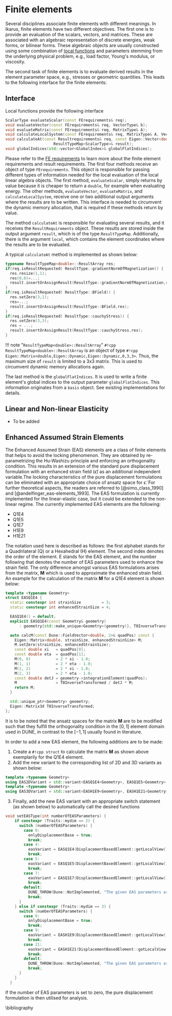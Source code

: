 <!--
SPDX-FileCopyrightText: 2022 The Ikarus Developers mueller@ibb.uni-stuttgart.de
SPDX-License-Identifier: CC-BY-SA-4.0
-->

# Finite elements

Several disciplines associate finite elements with different meanings.
In Ikarus, finite elements have two different objectives.
The first one is to provide an evaluation of the scalars, vectors, and matrices. 
These are associated with an algebraic representation of discrete energies, weak forms, or bilinear forms.
These algebraic objects are usually constructed using some combination of [local functions](localFunctions.md) and 
parameters stemming from the underlying physical problem, e.g., load factor, Young's modulus, or viscosity.

The second task of finite elements is to evaluate derived results in the element parameter space, e.g., stresses or geometric quantities.
This leads to the following interface for the finite elements:
## Interface
Local functions provide the following interface
```cpp
ScalarType evaluateScalar(const FErequirements& req);
void evaluateVector(const FErequirements& req, VectorType& b);
void evaluateMatrix(const FErequirements& req, MatrixType& A);
void calculateLocalSystem(const FErequirements& req, MatrixType& A, VectorType& b);
void calculateAt(const Resultrequirements& req, const Eigen::Vector<double, Traits::mydim>& local,
                     ResultTypeMap<ScalarType>& result);
void globalIndices(std::vector<GlobalIndex>& globalFlatIndices);
```

Please refer to the [FE requirements](feRequirements.md) to learn more about the finite element requirements and result requirements. 
The first four methods receive an object of type `FErequirements`. This object is responsible for passing different types of information needed for the local evaluation of the local linear algebra objects.
The first method, `evaluateScalar`, simply returns by value because it is cheaper to return a `double`, for example when evaluating energy.
The other methods, `evaluateVector`, `evaluateMatrix`, and `calculateLocalSystem`, receive one or two additional output arguments where the results are to be written.
This interface is needed to circumvent the dynamic memory allocation, that is required if these methods return by value.

The method `calculateAt` is responsible for evaluating several results, and it receives the `ResultRequirements` object.
These results are stored inside the output argument `result`, which is of the type `ResultTypeMap`.
Additionally, there is the argument `local`, which contains the element coordinates where the results are to be evaluated.


A typical `calculateAt` method is implemented as shown below: 

```cpp
typename ResultTypeMap<double>::ResultArray res;
if(req.isResultRequested( ResultType::gradientNormOfMagnetization)) {
  res.resize(1,1);
  res(0,0)=...;
  result.insertOrAssignResult(ResultType::gradientNormOfMagnetization,res);
}
if(req.isResultRequested( ResultType::BField)) {
  res.setZero(3,1);
  res=...;
  result.insertOrAssignResult(ResultType::BField,res);
}
if(req.isResultRequested( ResultType::cauchyStress)) {
  res.setZero(3,3);
  res = ...;
  result.insertOrAssignResult(ResultType::cauchyStress,res);
}
```
!!! note "`ResultTypeMap<double>::ResultArray`"
    `#!cpp ResultTypeMap<double>::ResultArray` is an object of type `#!cpp Eigen::Matrix<double,Eigen::Dynamic,Eigen::Dynamic,0,3,3>`.
    Thus, the maximum size of `result` is limited to a 3x3 matrix. This is used to circumvent dynamic memory allocations again.


The last method is the `globalFlatIndices`. It is used to write a finite element's global indices to the output parameter `globalFlatIndices`.
This information originates from a `basis` object. See existing implementations for details.

## Linear and Non-linear Elasticity
* To be added

## Enhanced Assumed Strain Elements
The Enhanced Assumed Strain (EAS) elements are a class of finite elements that helps to avoid the locking phenomenon.
They are obtained by re-parametrizing the Hu-Washizu principle and enforcing an orthogonality condition. 
This results in an extension of the standard pure displacement formulation with an enhanced strain field ($\tilde\epsilon$) 
as an additional independent variable.The locking characteristics of the pure displacement formulations can be eliminated with an appropriate choice of ansatz space for $\tilde\epsilon$. For further theoretical aspects, the readers are referred to [@simo_class_1990] 
and [@andelfinger_eas-elements_1993]. The EAS formulation is currently implemented for the linear-elastic case, but 
it could be extended to the non-linear regime. The currently implemented EAS elements are the following:

* Q1E4
* Q1E5
* Q1E7
* H1E9
* H1E21

The notation used here is described as follows: the first alphabet stands for a Quadrilateral (Q) or a Hexahedral (H) element.
The second index denotes the order of the element. E stands for the EAS element, and the number following that denotes the 
number of EAS parameters used to enhance the strain field. The only difference amongst various EAS formulations arises 
from the matrix, $\mathbf{M}$ which is used to approximate the enhanced strain field. An example for the calculation of the 
matrix $\mathbf{M}$ for a Q1E4 element is shown below:
```cpp
template <typename Geometry>
struct EASQ1E4 {
  static constexpr int strainSize         = 3;
  static constexpr int enhancedStrainSize = 4;

  EASQ1E4() = default;
  explicit EASQ1E4(const Geometry& geometry)
      : geometry{std::make_unique<Geometry>(geometry)}, T0InverseTransformed{calcTransformationMatrix2D(geometry)} {}

  auto calcM(const Dune::FieldVector<double, 2>& quadPos) const {
    Eigen::Matrix<double, strainSize, enhancedStrainSize> M;
    M.setZero(strainSize, enhancedStrainSize);
    const double xi   = quadPos[0];
    const double eta  = quadPos[1];
    M(0, 0)           = 2 * xi - 1.0;
    M(1, 1)           = 2 * eta - 1.0;
    M(2, 2)           = 2 * xi - 1.0;
    M(2, 3)           = 2 * eta - 1.0;
    const double detJ = geometry->integrationElement(quadPos);
    M                 = T0InverseTransformed / detJ * M;
    return M;
  }

  std::unique_ptr<Geometry> geometry;
  Eigen::Matrix3d T0InverseTransformed;
};
```
It is to be noted that the ansatz spaces for the matrix $\mathbf{M}$ are to be modified such that they fulfill the orthogonality 
condition in the $\left[0,1\right]$ element domain used in DUNE, in contrast to the $\left[-1,1\right]$ usually found in 
literature.

In order to add a new EAS element, the following additions are to be made: 

1. Create a `#!cpp struct` to calculate the matrix $\mathbf{M}$ as shown above exemplarily for the Q1E4 element.
2. Add the new variant to the corresponding list of 2D and 3D variants as shown below:
```cpp
template <typename Geometry>
using EAS2DVariant = std::variant<EASQ1E4<Geometry>, EASQ1E5<Geometry>, EASQ1E7<Geometry>>;
template <typename Geometry>
using EAS3DVariant = std::variant<EASH1E9<Geometry>, EASH1E21<Geometry>>;
```
3. Finally, add the new EAS variant with an appropriate switch statement (as shown below) to automatically call the 
desired functions
```cpp
void setEASType(int numberOfEASParameters) {
    if constexpr (Traits::mydim == 2) {
      switch (numberOfEASParameters) {
        case 0:
          onlyDisplacementBase = true;
          break;
        case 4:
          easVariant = EASQ1E4(DisplacementBasedElement::getLocalView().element().geometry());
          break;
        case 5:
          easVariant = EASQ1E5(DisplacementBasedElement::getLocalView().element().geometry());
          break;
        case 7:
          easVariant = EASQ1E7(DisplacementBasedElement::getLocalView().element().geometry());
          break;
        default:
          DUNE_THROW(Dune::NotImplemented, "The given EAS parameters are not available for the 2D case.");
          break;
      }
    } else if constexpr (Traits::mydim == 3) {
      switch (numberOfEASParameters) {
        case 0:
          onlyDisplacementBase = true;
          break;
        case 9:
          easVariant = EASH1E9(DisplacementBasedElement::getLocalView().element().geometry());
          break;
        case 21:
          easVariant = EASH1E21(DisplacementBasedElement::getLocalView().element().geometry());
          break;
        default:
          DUNE_THROW(Dune::NotImplemented, "The given EAS parameters are not available for the 3D case.");
          break;
      }
    }
  }
```

If the number of EAS parameters is set to zero, the pure displacement formulation is then utilised for analysis.

\bibliography
